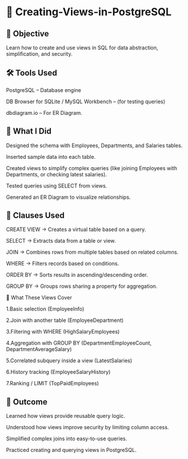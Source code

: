 # 📘 Creating-Views-in-PostgreSQL

## 🎯 Objective

Learn how to create and use views in SQL for data abstraction, simplification, and security.


## 🛠️ Tools Used

PostgreSQL – Database engine

DB Browser for SQLite / MySQL Workbench – (for testing queries)

dbdiagram.io – For ER Diagram.

## 🚀 What I Did

Designed the schema with Employees, Departments, and Salaries tables.

Inserted sample data into each table.

Created views to simplify complex queries (like joining Employees with Departments, or checking latest salaries).

Tested queries using SELECT from views.

Generated an ER Diagram to visualize relationships.

## 📝 Clauses Used

CREATE VIEW → Creates a virtual table based on a query.

SELECT → Extracts data from a table or view.

JOIN → Combines rows from multiple tables based on related columns.

WHERE → Filters records based on conditions.

ORDER BY → Sorts results in ascending/descending order.

GROUP BY → Groups rows sharing a property for aggregation.

📌 What These Views Cover

1.Basic selection (EmployeeInfo)

2.Join with another table (EmployeeDepartment)

3.Filtering with WHERE (HighSalaryEmployees)

4.Aggregation with GROUP BY (DepartmentEmployeeCount, DepartmentAverageSalary)

5.Correlated subquery inside a view (LatestSalaries)

6.History tracking (EmployeeSalaryHistory)

7.Ranking / LIMIT (TopPaidEmployees)

## 🔑 Outcome

Learned how views provide reusable query logic.

Understood how views improve security by limiting column access.

Simplified complex joins into easy-to-use queries.

Practiced creating and querying views in PostgreSQL.
